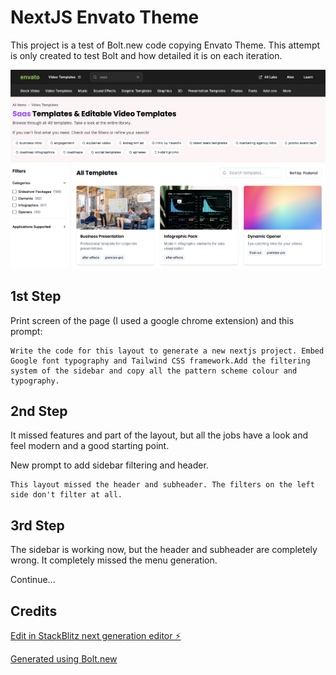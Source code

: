 # NextJS Envato Theme 

This project is a test of Bolt.new code copying Envato Theme. This attempt is only created to test Bolt and how detailed it is on each iteration. 

![title](preview.png)

## 1st Step
Print screen of the page (I used a google chrome extension) and this prompt:
```
Write the code for this layout to generate a new nextjs project. Embed Google font typography and Tailwind CSS framework.Add the filtering system of the sidebar and copy all the pattern scheme colour and typography.
```

## 2nd Step 
It missed features and part of the layout, but all the jobs have a look and feel modern and a good starting point.

New prompt to add sidebar filtering and header.
```
This layout missed the header and subheader. The filters on the left side don't filter at all.
```

## 3rd Step 
The sidebar is working now, but the header and subheader are completely wrong. It completely missed the menu generation.

Continue... 


## Credits 

[Edit in StackBlitz next generation editor ⚡️](https://stackblitz.com/~/github.com/alexgenovese/envato-theme)

[Generated using Bolt.new](https://bolt.new)
